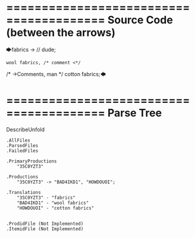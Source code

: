 ========================================
Source Code (between the arrows)
========================================

🡆fabrics ->        // dude;

    wool fabrics, /* comment <*/
/* ->Comments, man */    cotton fabrics;🡄

========================================
Parse Tree
========================================
DescribeUnfold

    .AllFiles
    .ParsedFiles
    .FailedFiles

    .PrimaryProductions
        "35C0YZT3" 

    .Productions
        "35C0YZT3" -> "BAD4IKD1", "HOWDOUOI";

    .Translations
        "35C0YZT3" - "fabrics"
        "BAD4IKD1" - "wool fabrics"
        "HOWDOUOI" - "cotton fabrics"


    .ProdidFile (Not Implemented)
    .ItemidFile (Not Implemented)
